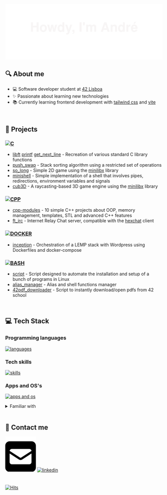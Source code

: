 
[![Header](assets/header.svg)](https://capsule-render.vercel.app/)
<!-- https://capsule-render.vercel.app/api?type=waving&height=300&color=gradient&text=Howdy,%20I%27m%20Andr%C3%A9&animation=fadeIn -->

## 🔍 About me
- 💻 Software developer student at [42 Lisboa](https://www.42lisboa.com)
- ✨ Passionate about learning new technologies
- 📚 Currently learning frontend development with [tailwind css](https://tailwindcss.com) and [vite](https://vite.dev)

<br />

## 🌱 Projects

### [![C](https://skillicons.dev/icons?i=c)](https://github.com/andrexandre?tab=repositories&q=&type=&language=c&sort=)

- [libft](https://github.com/andrexandre/libft) [printf](https://github.com/andrexandre/ft_printf) [get_next_line](https://github.com/andrexandre/get_next_line) - Recreation of various standard C library functions
- [push_swap](https://github.com/andrexandre/push_swap) - Stack sorting algorithm using a restricted set of operations
- [so_long](https://github.com/andrexandre/so_long) - Simple 2D game using the [minilibx](https://github.com/42Paris/minilibx-linux) library
- [minishell](https://github.com/andrexandre/minishell) - Simple implementation of a shell that involves pipes, redirections, environment variables and signals
- [cub3D](https://github.com/andrexandre/cub3D) - A raycasting-based 3D game engine using the [minilibx](https://github.com/42Paris/minilibx-linux) library

### [![CPP](https://skillicons.dev/icons?i=cpp)](https://github.com/andrexandre?tab=repositories&q=&type=&language=c%2B%2B&sort=)

- [cpp-modules](https://github.com/andrexandre/cpp-modules) - 10 simple C++ projects about OOP, memory management, templates, STL and advanced C++ features
- [ft_irc](https://github.com/andrexandre/ft_irc) - Internet Relay Chat server, compatible with the [hexchat](https://hexchat.github.io) client

### [![DOCKER](https://skillicons.dev/icons?i=docker)](https://github.com/andrexandre?tab=repositories&q=&type=&language=dockerfile&sort=)

- [inception](https://github.com/andrexandre/inception) - Orchestration of a LEMP stack with Wordpress using Dockerfiles and docker-compose

### [![BASH](https://skillicons.dev/icons?i=bash)](https://github.com/andrexandre?tab=repositories&q=&type=&language=shell&sort=)

- [script](https://github.com/andrexandre/script) - Script designed to automate the installation and setup of a bunch of programs in Linux
- [alias_manager](https://github.com/andrexandre/alias_manager) - Alias and shell functions manager
- [42pdf_downloader](https://github.com/andrexandre/42pdf_downloader) - Script to instantly download/open pdfs from 42 school

<br />

## 💻 Tech Stack
### Programming languages
[![languages](https://skillicons.dev/icons?i=c,cpp,bash)](https://skillicons.dev)

### Tech skills
[![skills](https://skillicons.dev/icons?i=docker,git,linux,md)](https://skillicons.dev)

### Apps and OS's
[![apps and os](https://skillicons.dev/icons?i=github,vscode,SPACE,ubuntu,windows)](https://skillicons.dev)

<details>
<summary>Familiar with</summary>

<br />

[![familiar with](https://skillicons.dev/icons?i=wordpress,nginx,mysql,css,tailwind,bootstrap,html,js,ts,npm,vite,githubactions&perline=3)](https://skillicons.dev)

</details>

<br />

## 💬 Contact me
[![Email](assets/square-envelope.svg)](mailto:analexan@student.42lisboa.com)
[![linkedin](https://skillicons.dev/icons?i=linkedin)](https://www.linkedin.com/in/andre-alexandre---/)

#
[![Hits](https://hits.seeyoufarm.com/api/count/incr/badge.svg?url=https%3A%2F%2Fgithub.com%2Fandrexandre&count_bg=%233DC1C8&title_bg=%23555555&icon=&icon_color=%23E7E7E7&title=Daily%2FTotal+Views&edge_flat=false)](https://hits.seeyoufarm.com)
